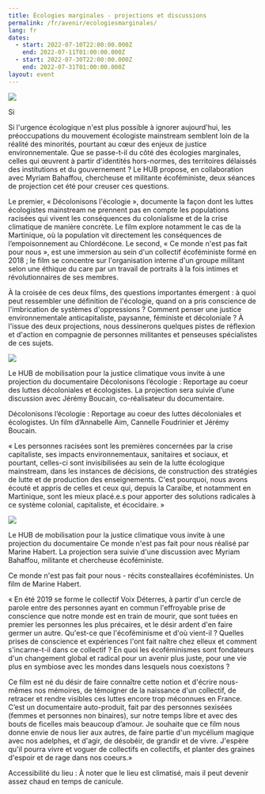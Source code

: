 ```yaml
---
title: Écologies marginales - projections et discussions
permalink: /fr/avenir/ecologiesmarginales/
lang: fr
dates:
  - start: 2022-07-10T22:00:00.000Z
    end: 2022-07-11T01:00:00.000Z
  - start: 2022-07-30T22:00:00.000Z
    end: 2022-07-31T01:00:00.000Z
layout: event
---
```

![](/media/projectionsestivalesduhub.png)

Si<!--StartFragment-->

Si l'urgence écologique n'est plus possible à ignorer aujourd'hui, les préoccupations du mouvement écologiste mainstream semblent loin de la réalité des minorités, pourtant au cœur des enjeux de justice environnementale. Que se passe-t-il du côté des écologies marginales, celles qui œuvrent à partir d'identités hors-normes, des territoires délaissés des institutions et du gouvernement ? Le HUB propose, en collaboration avec Myriam Bahaffou, chercheuse et militante écoféministe, deux séances de projection cet été pour creuser ces questions.



Le premier, « Décolonisons l'écologie », documente la façon dont les luttes écologistes mainstream ne prennent pas en compte les populations racisées qui vivent les conséquences du colonialisme et de la crise climatique de manière concrète. Le film explore notamment le cas de la Martinique, où la population vit directement les conséquences de l’empoisonnement au Chlordécone. Le second, « Ce monde n'est pas fait pour nous », est une immersion au sein d'un collectif écoféministe formé en 2018 ; le film se concentre sur l'organisation interne d'un groupe militant selon une éthique du care par un travail de portraits à la fois intimes et révolutionnaires de ses membres.



À la croisée de ces deux films, des questions importantes émergent : à quoi peut ressembler une définition de l'écologie, quand on a pris conscience de l'imbrication de systèmes d'oppressions ? Comment penser une justice environnementale anticapitaliste, paysanne, féministe et décoloniale ? À l'issue des deux projections, nous dessinerons quelques pistes de réflexion et d'action en compagnie de personnes militantes et penseuses spécialistes de ces sujets.



<!--EndFragment-->

![](/media/de_colonisonsle_cologie.png)

Le HUB de mobilisation pour la justice climatique vous invite à une projection du documentaire Décolonisons l’écologie : Reportage au coeur des luttes décoloniales et écologistes. La projection sera suivie d’une discussion avec Jérémy Boucain, co-réalisateur du documentaire.

Décolonisons l’écologie : Reportage au coeur des luttes décoloniales et écologistes. Un film d’Annabelle Aim, Cannelle Foudrinier et Jérémy Boucain. 

« Les personnes racisées sont les premières concernées par la crise capitaliste, ses impacts environnementaux, sanitaires et sociaux, et pourtant, celles-ci sont invisibilisées au sein de la lutte écologique mainstream, dans les instances de décisions, de construction des stratégies de lutte et de production des enseignements. C'est pourquoi, nous avons écouté et appris de celles et ceux qui, depuis la Caraïbe, et notamment en Martinique, sont les mieux placé.e.s pour apporter des solutions radicales à ce système colonial, capitaliste, et écocidaire. »

![](/media/cemondenestpasfaitpournous.png)

<!--StartFragment-->

Le HUB de mobilisation pour la justice climatique vous invite à une projection du documentaire Ce monde n'est pas fait pour nous réalisé par Marine Habert. La projection sera suivie d'une discussion avec Myriam Bahaffou, militante et chercheuse écoféministe.

Ce monde n'est pas fait pour nous - récits consteallaires écoféministes. Un film de Marine Habert.

« En été 2019 se forme le collectif Voix Déterres, à partir d'un cercle de parole entre des personnes ayant en commun l'effroyable prise de conscience que notre monde est en train de mourir, que sont tuées en premier les personnes les plus précaires, et le désir ardent d'en faire germer un autre. Qu'est-ce que l'écoféminisme et d'où vient-il ? Quelles prises de conscience et expériences l'ont fait naître chez elleux et comment s'incarne-t-il dans ce collectif ? En quoi les écoféminismes sont fondateurs d'un changement global et radical pour un avenir plus juste, pour une vie plus en symbiose avec les mondes dans lesquels nous coexistons ?



Ce film est né du désir de faire connaître cette notion et d'écrire nous-mêmes nos mémoires, de témoigner de la naissance d'un collectif, de retracer et rendre visibles ces luttes encore trop méconnues en France. C’est un documentaire auto-produit, fait par des personnes sexisées (femmes et personnes non binaires), sur notre temps libre et avec des bouts de ficelles mais beaucoup d’amour. Je souhaite que ce film nous donne envie de nous lier aux autres, de faire partie d'un mycélium magique avec nos adelphes, et d'agir, de désobéir, de grandir et de vivre. J'espère qu'il pourra vivre et voguer de collectifs en collectifs, et planter des graines d'espoir et de rage dans nos coeurs.»



Accessibilité du lieu : À noter que le lieu est climatisé, mais il peut devenir assez chaud en temps de canicule.



<!--EndFragment-->